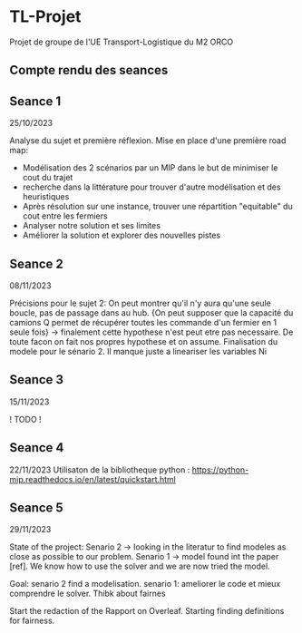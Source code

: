 # TL-Projet
Projet de groupe de l'UE Transport-Logistique du M2 ORCO

## Compte rendu des seances
## Seance 1
25/10/2023

Analyse du sujet et première réflexion.
Mise en place d'une première road map:
- Modélisation des 2 scénarios par un MIP dans le but de minimiser le cout du trajet
- recherche dans la littérature pour trouver d'autre modélisation et des heuristiques 
- Après résolution sur une instance, trouver une répartition "equitable" du cout entre les fermiers
- Analyser notre solution et ses limites
- Améliorer la solution et explorer des nouvelles pistes

## Seance 2
08/11/2023

Précisions pour le sujet 2:
On peut montrer qu'il n'y aura qu'une seule boucle, pas de passage dans au hub.
{On peut supposer que la capacité du camions Q permet de récupérer toutes les commande d'un fermier en 1 seule fois} -> finalement cette hypothese n'est peut etre pas necessaire.
De toute facon on fait nos propres hypothese et on assume.
Finalisation du modele pour le sénario 2. Il manque juste a lineariser les variables Ni

## Seance 3
15/11/2023

! TODO !

## Seance 4
22/11/2023
Utilisaton de la bibliotheque python : https://python-mip.readthedocs.io/en/latest/quickstart.html

## Seance 5
29/11/2023

State of the project:
Senario 2 -> looking in the literatur to find modeles as close as possible to our problem.
Senario 1 -> model found int the paper [ref]. We know how to use the solver and we are now tried the model.

Goal: senario 2 find a modelisation. senario 1: ameliorer le code et mieux comprendre le solver. Thibk about fairnes

Start the redaction of the Rapport on Overleaf. Starting finding definitions for fairness.
